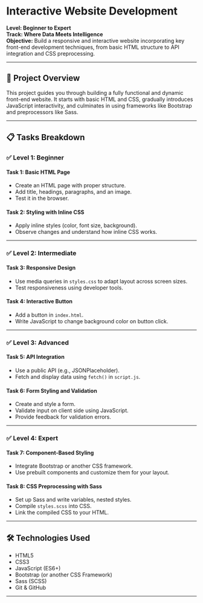 # Interactive Website Development

**Level: Beginner to Expert**  
**Track: Where Data Meets Intelligence**  
**Objective:** Build a responsive and interactive website incorporating key front-end development techniques, from basic HTML structure to API integration and CSS preprocessing.

---

## 🚀 Project Overview

This project guides you through building a fully functional and dynamic front-end website. It starts with basic HTML and CSS, gradually introduces JavaScript interactivity, and culminates in using frameworks like Bootstrap and preprocessors like Sass.

---

## 📋 Tasks Breakdown

### ✅ Level 1: Beginner

#### Task 1: Basic HTML Page
- Create an HTML page with proper structure.
- Add title, headings, paragraphs, and an image.
- Test it in the browser.

#### Task 2: Styling with Inline CSS
- Apply inline styles (color, font size, background).
- Observe changes and understand how inline CSS works.

---

### ✅ Level 2: Intermediate

#### Task 3: Responsive Design
- Use media queries in `styles.css` to adapt layout across screen sizes.
- Test responsiveness using developer tools.

#### Task 4: Interactive Button
- Add a button in `index.html`.
- Write JavaScript to change background color on button click.

---

### ✅ Level 3: Advanced

#### Task 5: API Integration
- Use a public API (e.g., JSONPlaceholder).
- Fetch and display data using `fetch()` in `script.js`.

#### Task 6: Form Styling and Validation
- Create and style a form.
- Validate input on client side using JavaScript.
- Provide feedback for validation errors.

---

### ✅ Level 4: Expert

#### Task 7: Component-Based Styling
- Integrate Bootstrap or another CSS framework.
- Use prebuilt components and customize them for your layout.

#### Task 8: CSS Preprocessing with Sass
- Set up Sass and write variables, nested styles.
- Compile `styles.scss` into CSS.
- Link the compiled CSS to your HTML.

---

## 🛠️ Technologies Used

- HTML5
- CSS3
- JavaScript (ES6+)
- Bootstrap (or another CSS Framework)
- Sass (SCSS)
- Git & GitHub

---

